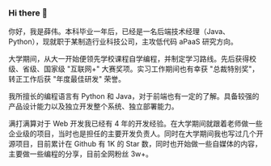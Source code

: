 ### Hi there 👋

<!--
**373675032/373675032** is a ✨ _special_ ✨ repository because its `README.md` (this file) appears on your GitHub profile.

Here are some ideas to get you started:

- 🔭 I’m currently working on ...
- 🌱 I’m currently learning ...
- 👯 I’m looking to collaborate on ...
- 🤔 I’m looking for help with ...
- 💬 Ask me about ...
- 📫 How to reach me: ...
- 😄 Pronouns: ...
- ⚡ Fun fact: ...
-->
你好，我是薛伟。本科毕业一年后，已经是一名后端技术经理（Java、Python），现就职于某制造行业科技公司，主攻低代码 aPaaS 研究方向。

大学期间，从大一开始便领先学校课程自学编程，并制定学习路线。先后获得校级、省级、国家级 "互联网+" 大赛奖项。实习工作期间也有幸获 "总裁特别奖"，转正工作后获 "年度最佳研发" 荣誉。

我所擅长的编程语言有 Python 和 Java，对于前端也有一定的了解。具备较强的产品设计能力以及独立开发整个系统、独立部署能力。

满打满算对于 Web 开发我已经有 4 年的开发经验。在大学期间就跟着老师做一些企业级的项目，当时也是担任的主要开发负责人。同时在大学期间我也写过几个开源项目，目前累计在 Github 有 1K 的 Star 数，同时也开始做一些自媒体的内容，主要做一些编程的分享，目前全网粉丝 3w+。
